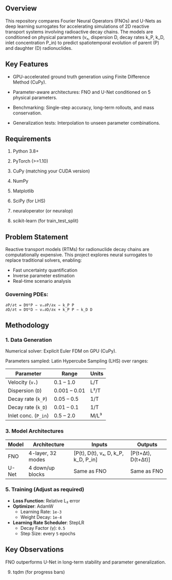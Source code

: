  ## Overview

This repository compares Fourier Neural Operators (FNOs) and U-Nets as deep learning surrogates for accelerating simulations of 2D reactive transport systems involving radioactive decay chains. The models are conditioned on physical parameters (vₓ, dispersion D, decay rates k_P, k_D, inlet concentration P_in) to predict spatiotemporal evolution of parent (P) and daughter (D) radionuclides.

## Key Features

- GPU-accelerated ground truth generation using Finite Difference Method (CuPy).

- Parameter-aware architectures: FNO and U-Net conditioned on 5 physical parameters.

- Benchmarking: Single-step accuracy, long-term rollouts, and mass conservation.

- Generalization tests: Interpolation to unseen parameter combinations.

## Requirements

1. Python 3.8+

2. PyTorch (>=1.10)

3. CuPy (matching your CUDA version)

4. NumPy

5. Matplotlib

6. SciPy (for LHS)

7. neuraloperator (or neuralop)

8. scikit-learn (for train_test_split)

## Problem Statement

Reactive transport models (RTMs) for radionuclide decay chains are computationally expensive. This project explores neural surrogates to replace traditional solvers, enabling:

- Fast uncertainty quantification
- Inverse parameter estimation
- Real-time scenario analysis


### Governing PDEs:

    ∂P/∂t = D∇²P − vₓ∂P/∂x − k_P P  
    ∂D/∂t = D∇²D − vₓ∂D/∂x + k_P P − k_D D  

## Methodology

### 1. Data Generation

   Numerical solver: Explicit Euler FDM on GPU (CuPy).

   Parameters sampled: Latin Hypercube Sampling (LHS) over ranges:
   
   | Parameter       | Range         | Units  |
   |-----------------|---------------|--------|
   | Velocity (`vₓ`) | 0.1 – 1.0     | L/T    |
   | Dispersion (`D`) | 0.001 – 0.01  | L²/T   |
   | Decay rate (`k_P`)| 0.05 – 0.5   | 1/T    |
   | Decay rate (`k_D`)| 0.01 – 0.1   | 1/T    |
   | Inlet conc. (`P_in`)| 0.5 – 2.0  | M/L³   |

### 3. Model Architectures

| Model | Architecture      | Inputs                                | Outputs               |
|-------|-------------------|----------------------------------------|------------------------|
| FNO   | 4-layer, 32 modes | [P(t), D(t), vₓ, D, k_P, k_D, P_in]   | [P(t+Δt), D(t+Δt)]     |
| U-Net | 4 down/up blocks  | Same as FNO                            | Same as FNO            |

   
### 5. Training (Adjust as required)

- **Loss Function**: Relative L₂ error  
- **Optimizer**: AdamW  
  - Learning Rate: `1e-3`  
  - Weight Decay: `1e-4`  
- **Learning Rate Scheduler**: StepLR  
  - Decay Factor (γ): `0.5`  
  - Step Size: every `5` epochs



## Key Observations

FNO outperforms U-Net in long-term stability and parameter generalization.




9. tqdm (for progress bars)

    
